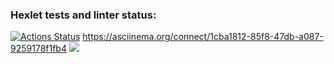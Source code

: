 ### Hexlet tests and linter status:
[![Actions Status](https://github.com/Krissisp/backend-project-lvl2/workflows/hexlet-check/badge.svg)](https://github.com/Krissisp/backend-project-lvl2/actions)
https://asciinema.org/connect/1cba1812-85f8-47db-a087-9259178f1fb4
<a href="https://codeclimate.com/github/Krissisp/backend-project-lvl2/maintainability"><img src="https://api.codeclimate.com/v1/badges/8fdb5836d5fc869892e6/maintainability" /></a>